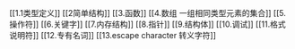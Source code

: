 [[1.1类型定义]]
[[2简单结构]]
[[3.函数]]
[[4.数组 一组相同类型元素的集合]]
[[5.操作符]]
[[6.关键字]]
[[7.内存结构]]
[[8.指针]]
[[9.结构体]]
[[10.调试]]
[[11.格式说明符]]
[[12.专有名词]]
[[13.escape character 转义字符]]